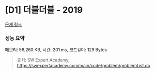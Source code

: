 # [D1] 더블더블 - 2019 

[문제 링크](https://swexpertacademy.com/main/code/problem/problemDetail.do?contestProbId=AV5QDEX6AqwDFAUq) 

### 성능 요약

메모리: 58,260 KB, 시간: 201 ms, 코드길이: 129 Bytes



> 출처: SW Expert Academy, https://swexpertacademy.com/main/code/problem/problemList.do